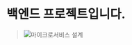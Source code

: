 # 백엔드 프로젝트입니다.

> ![마이크로서비스 설계](https://user-images.githubusercontent.com/55542546/167294172-c8cd06c6-9f0a-433a-a550-97426e0f9535.jpg)
